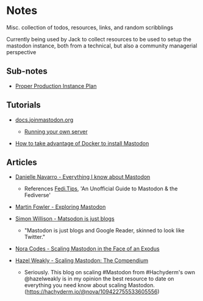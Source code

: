 # Notes

Misc. collection of todos, resources, links, and random scribblings

Currently being used by Jack to collect resources to be used to setup the mastodon instance, both from a technical, but also a community managerial perspective

## Sub-notes

- [Proper Production Instance Plan](./PROD_PLAN.md)

## Tutorials

- [docs.joinmastodon.org](https://docs.joinmastodon.org)
  - [Running your own server](https://docs.joinmastodon.org/user/run-your-own/)

- [How to take advantage of Docker to install Mastodon](https://sleeplessbeastie.eu/2022/05/02/how-to-take-advantage-of-docker-to-install-mastodon/)

## Articles

- [Danielle Navarro - Everything I know about Mastodon](https://blog.djnavarro.net/posts/2022-11-03_what-i-know-about-mastodon/)
  - References [Fedi.Tips](https://fedi.tips/), 'An Unofficial Guide to Mastodon & the Fediverse'

- [Martin Fowler - Exploring Mastodon](https://martinfowler.com/articles/exploring-mastodon.html)

- [Simon Willison - Matsodon is just blogs](https://simonwillison.net/2022/Nov/8/mastodon-is-just-blogs/)
  - "Mastodon is just blogs and Google Reader, skinned to look like Twitter."

- [Nora Codes - Scaling Mastodon in the Face of an Exodus](https://nora.codes/post/scaling-mastodon-in-the-face-of-an-exodus/)

- [Hazel Weakly - Scaling Mastodon: The Compendium](https://hazelweakly.me/blog/scaling-mastodon/)

  - Seriously. This blog on scaling #Mastodon from #Hachyderm's own @hazelweakly is in my opinion the best resource to date on everything you need know about scaling Mastodon. (https://hachyderm.io/@nova/109422755533605556)
